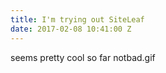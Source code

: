 ```yaml
---
title: I'm trying out SiteLeaf
date: 2017-02-08 10:41:00 Z
---
```


seems pretty cool so far notbad.gif